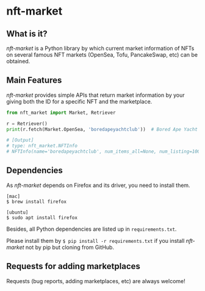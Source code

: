 # nft-market

## What is it?

*nft-market* is a Python library by which current market information of NFTs on several famous NFT markets (OpenSea,
Tofu, PancakeSwap, etc) can be obtained.

## Main Features

*nft-market* provides simple APIs that return market information by your giving both the ID for a specific NFT and the
marketplace.

```python
from nft_market import Market, Retriever

r = Retriever()
print(r.fetch(Market.OpenSea, 'boredapeyachtclub'))  # Bored Ape Yacht Club

# [Output]
# type: nft_market.NFTInfo
# NFTInfo(name='boredapeyachtclub', num_items_all=None, num_listing=10000, num_owners=6400, floor=110.0, volume=487100.0)
```

## Dependencies

As *nft-market* depends on Firefox and its driver, you need to install them.

```shell
[mac]
$ brew install firefox

[ubuntu]
$ sudo apt install firefox
```

Besides, all Python dependencies are listed up in `requirements.txt`.

Please install them by `$ pip install -r requirements.txt` if you install *nft-market* not by pip but cloning from
GitHub.

## Requests for adding marketplaces

Requests (bug reports, adding marketplaces, etc) are always welcome!